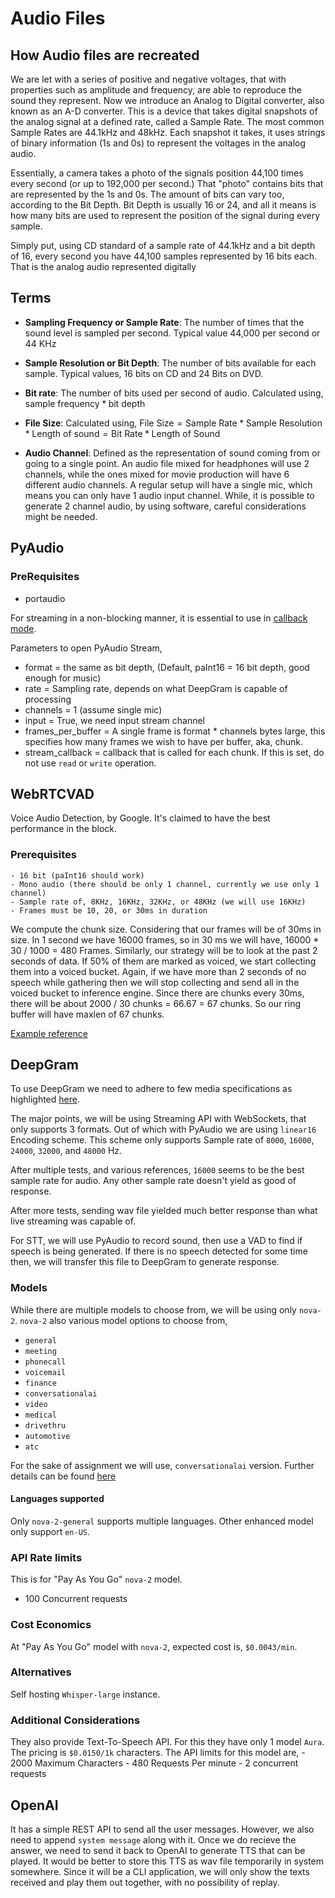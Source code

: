 # Audio Files

## How Audio files are recreated

We are let with a series of positive and negative voltages, that with properties such as amplitude and frequency, are able to reproduce the sound they represent. Now we introduce an Analog to Digital converter, also known as an A-D converter. This is a device that takes digital snapshots of the analog signal at a defined rate, called a Sample Rate. The most common Sample Rates are 44.1kHz and 48kHz. Each snapshot it takes, it uses strings of binary information (1s and 0s) to represent the voltages in the analog audio.

Essentially, a camera takes a photo of the signals position 44,100 times every second (or up to 192,000 per second.) That "photo" contains bits that are represented by the 1s and 0s. The amount of bits can vary too, according to the Bit Depth. Bit Depth is usually 16 or 24, and all it means is how many bits are used to represent the position of the signal during every sample.

Simply put, using CD standard of a sample rate of 44.1kHz and a bit depth of 16, every second you have 44,100 samples represented by 16 bits each. That is the analog audio represented digitally

## Terms

- **Sampling Frequency or Sample Rate**: The number of times that the sound level is sampled per second. Typical value 44,000 per second or 44 KHz

- **Sample Resolution or Bit Depth**: The number of bits available for each sample. Typical values, 16 bits on CD and 24 Bits on DVD.

- **Bit rate**: The number of bits used per second of audio. Calculated using, 
$\text{sample frequency} * \text{bit depth}$

- **File Size**: Calculated using,
$\text{File Size} = \text{Sample Rate} * \text{Sample Resolution} * \text{Length of sound} = \text{Bit Rate} * \text{Length of Sound}$

- **Audio Channel**: Defined as the representation of sound coming from or going to a single point. An audio file mixed for headphones will use 2 channels, while the ones mixed for movie production will have 6 different audio channels. A regular setup will have a single mic, which means you can only have 1 audio input channel. While, it is possible to generate 2 channel audio, by using software, careful considerations might be needed.

## PyAudio

### PreRequisites
 - portaudio
 
For streaming in a non-blocking manner, it is essential to use in [callback mode](https://people.csail.mit.edu/hubert/pyaudio/docs/#example-callback-mode-audio-i-o).

Parameters to open PyAudio Stream,
- format = the same as bit depth, (Default, paInt16 = 16 bit depth, good enough for music)
- rate = Sampling rate, depends on what DeepGram is capable of processing
- channels = 1 (assume single mic)
- input = True, we need input stream channel
- frames_per_buffer = A single frame is format * channels bytes large, this specifies how many frames we wish to have per buffer, aka, chunk.
- stream_callback = callback that is called for each chunk. If this is set, do not use `read` or `write` operation.

## WebRTCVAD

Voice Audio Detection, by Google. It's claimed to have the best performance in the block.

### Prerequisites
    - 16 bit (paInt16 should work)
    - Mono audio (there should be only 1 channel, currently we use only 1 channel)
    - Sample rate of, 8KHz, 16KHz, 32KHz, or 48KHz (we will use 16KHz)
    - Frames must be 10, 20, or 30ms in duration
    
We compute the chunk size. Considering that our frames will be of 30ms in size. In 1 second we have 16000 frames, so in 30 ms we will have, 16000 * 30 / 1000 = 480 Frames.
Similarly, our strategy will be to look at the past 2 seconds of data. If 50% of them are marked as voiced, we start collecting them into a voiced bucket. Again, if we have more than 2 seconds of no speech while gathering then we will stop collecting and send all in the voiced bucket to inference engine.
Since there are chunks every 30ms, there will be about 2000 / 30 chunks = 66.67 = 67 chunks.
So our ring buffer will have maxlen of 67 chunks.

[Example reference](https://github.com/wiseman/py-webrtcvad/blob/master/example.py)

## DeepGram

To use DeepGram we need to adhere to few media specifications as highlighted [here](https://developers.deepgram.com/docs/tts-media-output-settings#audio-format-combinations).

The major points, we will be using Streaming API with WebSockets, that only supports 3 formats. Out of which with PyAudio we are using `linear16` Encoding scheme. This scheme only supports Sample rate of `8000`, `16000`, `24000`, `32000`, and `48000` Hz.

After multiple tests, and various references, `16000` seems to be the best sample rate for audio. Any other sample rate doesn't yield as good of response.

After more tests, sending wav file yielded much better response than what live streaming was capable of. 

For STT, we will use PyAudio to record sound, then use a VAD to find if speech is being generated. If there is no speech detected for some time then, we will transfer this file to DeepGram to generate response.

### Models

While there are multiple models to choose from, we will be using only `nova-2`.  `nova-2` also various model options to choose from,
 - `general`
 - `meeting`
 - `phonecall`
 - `voicemail`
 - `finance`
 - `conversationalai` 
 - `video`
 - `medical`
 - `drivethru`
 - `automotive`
 - `atc`

For the sake of assignment we will use, `conversationalai` version. Further details can be found [here](https://developers.deepgram.com/docs/model#nova-2)

#### Languages supported

Only `nova-2-general` supports multiple languages. Other enhanced model only support `en-US`.

### API Rate limits
This is for "Pay As You Go" `nova-2` model.
- 100 Concurrent requests

### Cost Economics

At "Pay As You Go" model with `nova-2`, expected cost is, `$0.0043/min`.

### Alternatives

Self hosting `Whisper-large` instance.

### Additional Considerations

They also provide Text-To-Speech API. For this they have only 1 model `Aura`. The pricing is `$0.0150/1k` characters. The API limits for this model are,
    - 2000 Maximum Characters
    - 480 Requests Per minute
    - 2 concurrent requests


## OpenAI

It has a simple REST API to send all the user messages. However, we also need to append `system message` along with it. Once we do recieve the answer, we need to send it back to OpenAI to generate TTS that can be played. It would be better to store this TTS as wav file temporarily in system somewhere. Since it will be a CLI application, we will only show the texts received and play them out together, with no possibility of replay.


